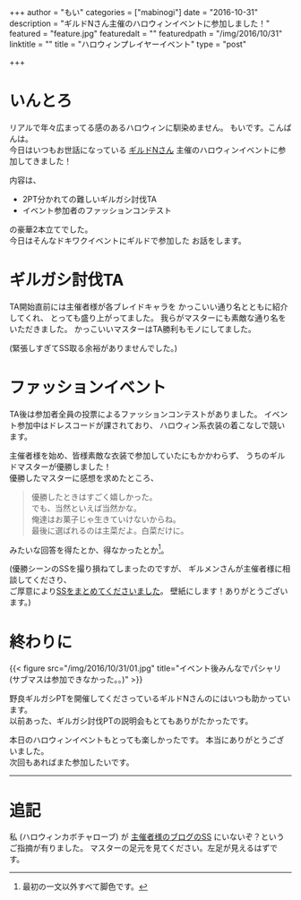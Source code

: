+++
author = "もい"
categories = ["mabinogi"]
date = "2016-10-31"
description = "ギルドNさん主催のハロウィンイベントに参加しました！"
featured = "feature.jpg"
featuredalt = ""
featuredpath = "/img/2016/10/31"
linktitle = ""
title = "ハロウィンプレイヤーイベント"
type = "post"

+++

# いんとろ
リアルで年々広まってる感のあるハロウィンに馴染めません。
もいです。こんばんは。  
今日はいつもお世話になっている
[ギルドNさん](http://aoinohana.blog100.fc2.com/blog-entry-84.html)
主催のハロウィンイベントに参加してきました！

内容は、

- 2PT分かれての難しいギルガシ討伐TA
- イベント参加者のファッションコンテスト

の豪華2本立てでした。  
今日はそんなドキワクイベントにギルドで参加した
お話をします。

# ギルガシ討伐TA

TA開始直前には主催者様が各ブレイドキャラを
かっこいい通り名とともに紹介してくれ、
とっても盛り上がってました。
我らがマスターにも素敵な通り名をいただきました。
かっこいいマスターはTA勝利もモノにしてました。

(緊張しすぎてSS取る余裕がありませんでした。)

# ファッションイベント

TA後は参加者全員の投票によるファッションコンテストがありました。
イベント参加中はドレスコードが課されており、
ハロウィン系衣装の着こなしで競います。

主催者様を始め、皆様素敵な衣装で参加していたにもかかわらず、
うちのギルドマスターが優勝しました！  
優勝したマスターに感想を求めたところ、

> 優勝したときはすごく嬉しかった。  
> でも、当然といえば当然かな。  
> 俺達はお菓子じゃ生きていけないからね。  
> 最後に選ばれるのは主菜だよ。白菜だけに。

みたいな回答を得たとか、得なかったとか[^1]。

(優勝シーンのSSを撮り損ねてしまったのですが、
ギルメンさんが主催者様に相談してくださり、  
ご厚意により[SSをまとめてくださいました](http://aoinohana.blog100.fc2.com/blog-entry-85.html)。
壁紙にします！ありがとうございます。)

# 終わりに
{{< figure src="/img/2016/10/31/01.jpg" title="イベント後みんなでパシャリ (サブマスは参加できなかった。。)" >}}

野良ギルガシPTを開催してくださっているギルドNさんのにはいつも助かっています。  
以前あった、ギルガシ討伐PTの説明会もとてもありがたかったです。

本日のハロウィンイベントもとっても楽しかったです。
本当にありがとうございました。  
次回もあればまた参加したいです。

---
# 追記

私 (ハロウィンカボチャローブ) が
[主催者様のブログのSS](http://blog-imgs-95.fc2.com/a/o/i/aoinohana/mabinogi_2016_10_30_001.jpg)
にいないぞ？というご指摘が有りました。
マスターの足元を見てください。左足が見えるはずです。


[^1]: 最初の一文以外すべて脚色です。
